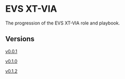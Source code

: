 # EVS XT-VIA
The progression of the EVS XT-VIA role and playbook. 

## Versions

[v0.0.1](v0.0.1)

[v0.1.0](v0.1.0)

[v0.1.2](v0.1.2)